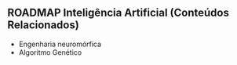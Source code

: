 ## ROADMAP Inteligência Artificial (Conteúdos Relacionados)

* Engenharia neuromórfica
* Algoritmo Genético
